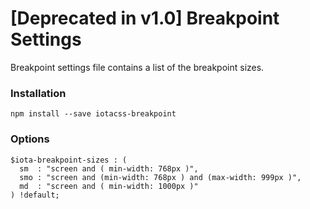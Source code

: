# [Deprecated in v1.0] Breakpoint Settings

Breakpoint settings file contains a list of the breakpoint sizes.


### Installation

```
npm install --save iotacss-breakpoint
```


### Options

```
$iota-breakpoint-sizes : (
  sm  : "screen and ( min-width: 768px )",
  smo : "screen and (min-width: 768px ) and (max-width: 999px )",
  md  : "screen and ( min-width: 1000px )"
) !default;
```
